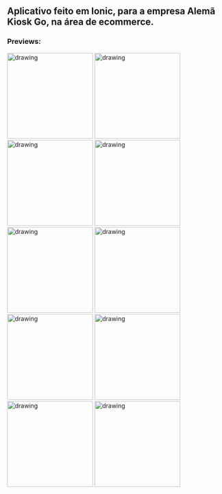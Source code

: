 ## Aplicativo feito em Ionic, para a empresa Alemã Kiosk Go, na área de ecommerce.

### Previews:

<div style="display: inline_block">
  

<img src="https://user-images.githubusercontent.com/58737273/150057162-b3177555-07ab-4877-9aaa-f9210c6ffc31.png" alt="drawing" width="200" />
<img src="https://user-images.githubusercontent.com/58737273/150057164-750245ba-6ba5-4a24-9540-d9cb193f7412.png" alt="drawing" width="200" />
<img src="https://user-images.githubusercontent.com/58737273/150057165-3530ff3f-ff2a-4934-a979-6affb57bf1aa.png" alt="drawing" width="200" />
<img src="https://user-images.githubusercontent.com/58737273/150057167-dabbaae4-d171-4943-9375-eccedd53877e.png" alt="drawing" width="200" />
<img src="https://user-images.githubusercontent.com/58737273/150057168-45cfa98e-68af-4d6c-9c26-fa568e181b4b.png" alt="drawing" width="200" />
<img src="https://user-images.githubusercontent.com/58737273/150057170-703b0318-9cf5-4aa9-88c9-9b3d96614be3.png" alt="drawing" width="200" />
<img src="https://user-images.githubusercontent.com/58737273/150057171-b3b95a12-e24c-4755-a566-df28fc2c7bdb.png" alt="drawing" width="200" />
<img src="https://user-images.githubusercontent.com/58737273/150057172-e5be0b17-40c8-4bbf-8d15-91e6f8a691f2.png" alt="drawing" width="200" />
<img src="https://user-images.githubusercontent.com/58737273/150057173-a48093d2-f570-41a0-ad02-4ae5f795a00a.jpg" alt="drawing" width="200" />
<img src="https://user-images.githubusercontent.com/58737273/150057174-04c15398-0b81-4c0f-a9c4-4e3695037c59.png" alt="drawing" width="200" />


</div>

